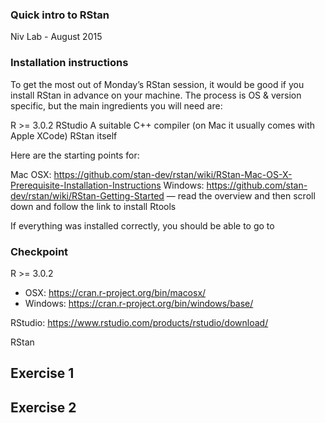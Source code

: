 
### Quick intro to RStan
Niv Lab - August 2015

### Installation instructions

To get the most out of Monday’s RStan session, it would be good if you install RStan in advance on your machine. The process is OS & version specific, but the main ingredients you will need are: 

R >= 3.0.2
RStudio 
A suitable C++ compiler (on Mac it usually comes with Apple XCode)
RStan itself 

Here are the starting points for: 

Mac OSX: https://github.com/stan-dev/rstan/wiki/RStan-Mac-OS-X-Prerequisite-Installation-Instructions
Windows: https://github.com/stan-dev/rstan/wiki/RStan-Getting-Started — read the overview and then scroll down and follow the link to install Rtools 

If everything was installed correctly, you should be able to go to 

### Checkpoint 
R >= 3.0.2 
* OSX: https://cran.r-project.org/bin/macosx/
* Windows: https://cran.r-project.org/bin/windows/base/

RStudio: https://www.rstudio.com/products/rstudio/download/  

RStan

## Exercise 1


## Exercise 2
